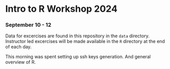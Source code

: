 # Intro to R Workshop 2024
### September 10 - 12

Data for excercises are found in this repository in the `data` directory. Instructor led excercises will be made available in the `R` directory at the end of each day. 

This morning was spent setting up ssh keys generation. And general overview of R. 